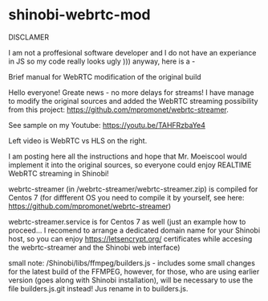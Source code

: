 # shinobi-webrtc-mod

DISCLAMER

I am not a proffesional software developer and I do not have an experiance in JS
so my code really looks ugly )))
anyway, here is a -

Brief manual for WebRTC modification of the original build

Hello everyone! Greate news - no more delays for streams! I have manage to modify the original sources and added the WebRTC streaming possibility from this project: https://github.com/mpromonet/webrtc-streamer.

See sample on my Youtube: https://youtu.be/TAHFRzbaYe4

Left video is WebRTC vs HLS on the right.

I am posting here all the instructions and hope that Mr. Moeiscool would implement it into the original sources, so everyone could enjoy REALTIME WebRTC streaming in Shinobi!

webrtc-streamer (in /webrtc-streamer/webrtc-streamer.zip) is compiled for Centos 7 (for diffferent OS you need to compile it by yourself, see here: https://github.com/mpromonet/webrtc-streamer)

webrtc-streamer.service is for Centos 7 as well (just an example how to proceed... I recomend to arrange a dedicated domain name for your Shinobi host, so you can enjoy https://letsencrypt.org/ certificates while accesing the webrtc-streamer and the Shinobi web interface)

small note:
/Shinobi/libs/ffmpeg/builders.js - includes some small changes for the latest build of the FFMPEG, however, for those, who are using earlier version (goes along with Shinobi installation), will be necessary to use the file builders.js.git instead! Jus rename in to builders.js.


